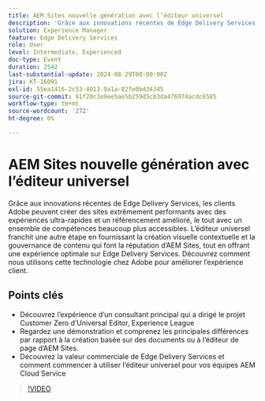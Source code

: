 ```yaml
---
title: AEM Sites nouvelle génération avec l’éditeur universel
description: 'Grâce aux innovations récentes de Edge Delivery Services, les clients Adobe peuvent créer des sites extrêmement performants avec des expériences ultra-rapides et un référencement amélioré, le tout avec un ensemble de compétences beaucoup plus accessibles. L’éditeur universel franchit une autre étape en fournissant la création visuelle contextuelle et la gouvernance de contenu qui font la réputation d’AEM Sites, tout en offrant une expérience optimale sur Edge Delivery Services. Découvrez comment nous utilisons cette technologie chez Adobe pour améliorer l’expérience client. Écoutez l’expérience d’un consultant principal qui a dirigé le projet Zéro client d’Universal Editor : Experience League Regardez une démonstration et comprenez les principales différences par rapport à la création basée sur des documents ou à l’éditeur de page d’AEM Sites. Découvrez la valeur commerciale de Edge Delivery Services et comment familiariser vos équipes AEM Cloud Service avec l’éditeur universel maintenant'
solution: Experience Manager
feature: Edge Delivery Services
role: User
level: Intermediate, Experienced
doc-type: Event
duration: 2542
last-substantial-update: 2024-08-29T00:00:00Z
jira: KT-16091
exl-id: 55ea1416-2c53-4013-9a1a-82fe0bd34345
source-git-commit: 91f20c3e9ee5ae5b259d5cb3da476974acdc6585
workflow-type: tm+mt
source-wordcount: '272'
ht-degree: 0%

---
```


# AEM Sites nouvelle génération avec l’éditeur universel

Grâce aux innovations récentes de Edge Delivery Services, les clients Adobe peuvent créer des sites extrêmement performants avec des expériences ultra-rapides et un référencement amélioré, le tout avec un ensemble de compétences beaucoup plus accessibles. L’éditeur universel franchit une autre étape en fournissant la création visuelle contextuelle et la gouvernance de contenu qui font la réputation d’AEM Sites, tout en offrant une expérience optimale sur Edge Delivery Services. Découvrez comment nous utilisons cette technologie chez Adobe pour améliorer l’expérience client.

## Points clés

* Découvrez l’expérience d’un consultant principal qui a dirigé le projet Customer Zero d’Universal Editor, Experience League
* Regardez une démonstration et comprenez les principales différences par rapport à la création basée sur des documents ou à l’éditeur de page d’AEM Sites.
* Découvrez la valeur commerciale de Edge Delivery Services et comment commencer à utiliser l’éditeur universel pour vos équipes AEM Cloud Service

>[!VIDEO](https://video.tv.adobe.com/v/3433164/?learn=on)
